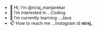 - 👋 Hi, I’m @niraj_manjarekar
- 👀 I’m interested in ...Coding 
- 🌱 I’m currently learning ...Java
- 📫 How to reach me ...Instagram id __nirxj___

<!---
nirajmanjarekar/nirajmanjarekar is a ✨ special ✨ repository because its `README.md` (this file) appears on your GitHub profile.
You can click the Preview link to take a look at your changes.
--->
